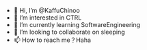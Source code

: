 - 👋 Hi, I’m @KaffuChinoo
- 👀 I’m interested in CTRL
- 🌱 I’m currently learning SoftwareEngineering
- 💞️ I’m looking to collaborate on sleeping
- 📫 How to reach me？Haha

<!---
KaffuChinoo/KaffuChinoo is a ✨ special ✨ repository because its `README.md` (this file) appears on your GitHub profile.
You can click the Preview link to take a look at your changes.
--->
